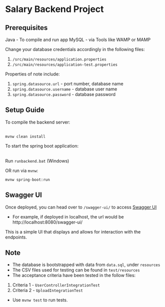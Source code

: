 # Salary Backend Project

## Prerequisites
Java - To compile and run app
MySQL - via Tools like WAMP or MAMP

Change your database credentials accordingly in the following files:
1. `/src/main/resources/application.properties`
2. `/src/main/resources/application-test.properties`

Properties of note include:
1. `spring.datasource.url` - port number, database name
2. `spring.datasource.username` - database user name
3. `spring.datasource.password` - database password

## Setup Guide

To compile the backend server:<br><br>

```shell script
mvnw clean install
```
To start the spring boot application:<br><br>

Run `runbackend.bat` (Windows)

OR run via `mvnw`:

```shell script
mvnw spring-boot:run
```


## Swagger UI
Once deployed, you can head over to `/swagger-ui/` to access [Swagger UI](https://swagger.io/tools/swagger-ui/)
- For example, if deployed in localhost, the url would be http://localhost:8080/swagger-ui/

This is a simple UI that displays and allows for interaction with the endpoints.

## Note
- The database is bootstrapped with data from `data.sql`, under `resources`
- The CSV files used for testing can be found in `test/resources`
- The acceptance criteria have been tested in the follow files:
1. Criteria 1 - `UserControllerIntegrationTest`
2. Criteria 2 - `UploadIntegrationTest`
  - Use `mvnw test` to run tests.